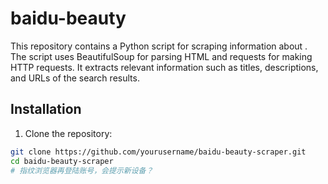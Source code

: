 # baidu-beauty
This repository contains a Python script for scraping information about . The script uses BeautifulSoup for parsing HTML and requests for making HTTP requests. It extracts relevant information such as titles, descriptions, and URLs of the search results. 


## Installation

1. Clone the repository:

```sh
git clone https://github.com/yourusername/baidu-beauty-scraper.git
cd baidu-beauty-scraper
# 指纹浏览器再登陆账号，会提示新设备？
